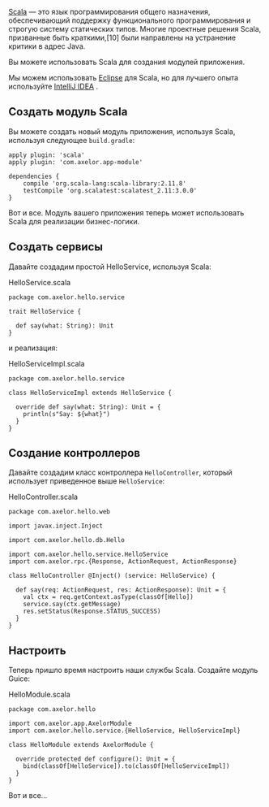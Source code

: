[Scala](http://www.scala-lang.org/) — это язык программирования общего назначения, обеспечивающий поддержку функционального программирования и строгую систему статических типов. Многие проектные решения Scala, призванные быть краткими,\[10\] были направлены на устранение критики в адрес Java.

Вы можете использовать Scala для создания модулей приложения.

Мы можем использовать [Eclipse](http://scala-ide.org/) для Scala, но для лучшего опыта используйте [IntelliJ IDEA](http://www.scala-lang.org/documentation/getting-started-intellij-track/getting-started-with-scala-in-intellij.html) .

[](#create-scala-module)Создать модуль Scala
--------------------------------------------

Вы можете создать новый модуль приложения, используя Scala, используя следующее `build.gradle`:

    apply plugin: 'scala'
    apply plugin: 'com.axelor.app-module'
    
    dependencies {
        compile 'org.scala-lang:scala-library:2.11.8'
        testCompile 'org.scalatest:scalatest_2.11:3.0.0'
    }


Вот и все. Модуль вашего приложения теперь может использовать Scala для реализации бизнес-логики.

[](#create-services)Создать сервисы
-----------------------------------

Давайте создадим простой HelloService, используя Scala:

HelloService.scala

    package com.axelor.hello.service
    
    trait HelloService {
    
      def say(what: String): Unit
    }


и реализация:

HelloServiceImpl.scala

    package com.axelor.hello.service
    
    class HelloServiceImpl extends HelloService {
    
      override def say(what: String): Unit = {
        println(s"Say: ${what}")
      }
    }


[](#create-controllers)Создание контроллеров
--------------------------------------------

Давайте создадим класс контроллера `HelloController`, который использует приведенное выше `HelloService`:

HelloController.scala

    package com.axelor.hello.web
    
    import javax.inject.Inject
    
    import com.axelor.hello.db.Hello
    
    import com.axelor.hello.service.HelloService
    import com.axelor.rpc.{Response, ActionRequest, ActionResponse}
    
    class HelloController @Inject() (service: HelloService) {
    
      def say(req: ActionRequest, res: ActionResponse): Unit = {
        val ctx = req.getContext.asType(classOf[Hello])
        service.say(ctx.getMessage)
        res.setStatus(Response.STATUS_SUCCESS)
      }
    }


[](#configure)Настроить
-----------------------

Теперь пришло время настроить наши службы Scala. Создайте модуль Guice:

HelloModule.scala

    package com.axelor.hello
    
    import com.axelor.app.AxelorModule
    import com.axelor.hello.service.{HelloService, HelloServiceImpl}
    
    class HelloModule extends AxelorModule {
    
      override protected def configure(): Unit = {
        bind(classOf[HelloService]).to(classOf[HelloServiceImpl])
      }
    }


Вот и все…​